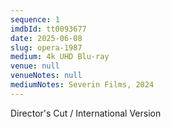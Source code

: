 ```yaml
---
sequence: 1
imdbId: tt0093677
date: 2025-06-08
slug: opera-1987
medium: 4k UHD Blu-ray
venue: null
venueNotes: null
mediumNotes: Severin Films, 2024
---
```


Director's Cut / International Version